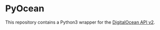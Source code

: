 PyOcean
=======
This repository contains a Python3 wrapper for the [DigitalOcean API v2](https://developers.digitalocean.com/).